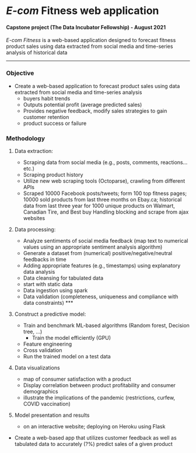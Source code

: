 # <em>E-com</em> Fitness web application 
#### Capstone project (The Data Incubator Fellowship) - August 2021

<p><em>E-com Fitness</em> is a web-based application designed to forecast fitness product sales using data extracted from social media and time-series analysis of historical data</p>

_______

### Objective
- Create a web-based application to forecast product sales using data extracted from social media and time-series analysis
     - buyers habit trends
     - Outputs potential profit (average predicted sales)     
     - Provides negative feedback, modify sales strategies to gain customer retention
     - product success or failure

### Methodology

1. Data extraction:       
    - Scraping data from social media (e.g., posts, comments, reactions…etc.)
    - Scraping product history
    - Utilize new web scraping tools (Octoparse), crawling from different APIs
    - Scraped 10000 Facebook posts/tweets; form 100 top fitness pages; 10000 sold products from last three months on Ebay.ca; historical data from last three year 
    for 1000 unique products on Walmart, Canadian Tire, and Best buy
    Handling blocking and scrape from ajax websites


2. Data processing:
    - Analyze sentiments of social media feedback (map text to numerical values using an appropriate sentiment analysis algorithm)
    - Generate a dataset from (numerical) positive/negative/neutral feedbacks in time 
    - Adding appropriate features (e.g., timestamps) using explanatory data analysis    
    - Data cleansing for tabulated data
     * start with static data
    - Data ingestion using spark
    - Data validation (completeness, uniqueness and compliance with data constraints) ***
    

3. Construct a predictive model:
    - Train and benchmark ML-based algorithms (Random forest, Decision tree, ...) 
        - Train the model efficiently (GPU)
    - Feature engineering 
    - Cross validation
    - Run the trained model on a test data

4. Data visualizations
    - map of consumer satisfaction with a product
    - Display correlation between product profitability and consumer demographics
    - illustrate the implications of the pandemic (restrictions, curfew, COVID vaccination)
  

5. Model presentation and results
    - on an interactive website; deploying on Heroku using Flask

- Create a web-based app that utilizes customer feedback as well as tabulated data to accurately (?%) predict sales of a given product 
